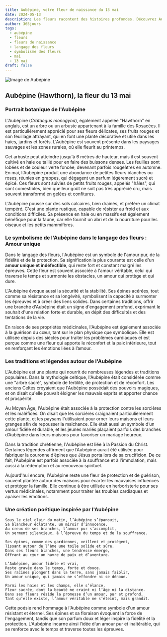 ```yaml
---
title: Aubépine, votre fleur de naissance du 13 mai
date: 2024-05-13
description: Les fleurs racontent des histoires profondes. Découvrez Aubépine, votre fleur de naissance du 13 mai, ses symboles et récits fascinants. Plongez dans sa signification et son langage unique dans l'art floral.
author: 365jours
tags:
  - aubépine
  - fleurs
  - fleurs de naissance
  - langage des fleurs
  - symbolisme des fleurs
  - mai
  - 13 mai
draft: false
---
```


![Image de Aubépine](https://cdn.pixabay.com/photo/2023/05/06/08/44/crataegus-7973879_640.jpg#center)


## Aubépine (Hawthorn), la fleur du 13 mai

### Portrait botanique de l'Aubépine

L'Aubépine (_Crataegus monogyna_), également appelée "Hawthorn" en anglais, est un arbre ou un arbuste appartenant à la famille des Rosacées. Il est particulièrement apprécié pour ses fleurs délicates, ses fruits rouges et son feuillage attrayant, qui en font une plante décorative et utile dans les haies, jardins et forêts. L'Aubépine est souvent présente dans les paysages sauvages et les zones rurales, où elle fleurit au printemps.

Cet arbuste peut atteindre jusqu'à 6 mètres de hauteur, mais il est souvent cultivé en haie ou taillé pour en faire des buissons denses. Les feuilles sont lobées et de couleur verte foncée, devenant parfois rougeâtres en automne. En mai, l'Aubépine produit une abondance de petites fleurs blanches ou roses, réunies en grappes, qui dégagent un parfum légèrement sucré et épicé. Ces fleurs sont suivies de petits fruits rouges, appelés "hâles", qui sont comestibles, bien que leur goût ne soit pas très apprécié cru, mais souvent transformé en gelées et confitures.

L'Aubépine pousse sur des sols calcaires, bien drainés, et préfère un climat tempéré. C'est une plante rustique, capable de résister au froid et aux conditions difficiles. Sa présence en haie ou en massifs est également bénéfique pour la faune, car elle fournit un abri et de la nourriture pour les oiseaux et les petits mammifères.

### Le symbolisme de l'Aubépine dans le langage des fleurs : Amour unique

Dans le langage des fleurs, l'Aubépine est un symbole de l'amour pur, de la fidélité et de la protection. Sa signification la plus courante est celle d'un **amour unique et indéfectible**, qui reste fort et constant malgré les épreuves. Cette fleur est souvent associée à l'amour véritable, celui qui traverse le temps et surmonte les obstacles, un amour qui protège et qui dure.

L'Aubépine évoque aussi la sécurité et la stabilité. Ses épines acérées, tout comme sa résistance et sa longévité, symbolisent la capacité à surmonter les épreuves et à créer des liens solides. Dans certaines traditions, offrir une branche d'Aubépine était un signe d'engagement profond, exprimant le souhait d'une relation forte et durable, en dépit des difficultés et des tentations de la vie.

En raison de ses propriétés médicinales, l'Aubépine est également associée à la guérison du cœur, tant sur le plan physique que symbolique. Elle est utilisée depuis des siècles pour traiter les problèmes cardiaques et est perçue comme une fleur qui apporte le réconfort et la paix intérieure, tout en renforçant les émotions liées à l’amour.

### Les traditions et légendes autour de l'Aubépine

L'Aubépine est une plante qui nourrit de nombreuses légendes et traditions populaires. Dans la mythologie celtique, l'Aubépine était considérée comme une "arbre sacré", symbole de fertilité, de protection et de réconfort. Les anciens Celtes croyaient que l'Aubépine possédait des pouvoirs magiques, et on disait qu'elle pouvait éloigner les mauvais esprits et apporter chance et prospérité.

Au Moyen Âge, l'Aubépine était associée à la protection contre les sorcières et les maléfices. On disait que les sorcières craignaient particulièrement cette plante, et les paysans l'utilisaient pour orner leurs maisons et leurs granges afin de repousser la malchance. Elle était aussi un symbole d’un amour fidèle et durable, et les jeunes mariés plaçaient parfois des branches d’Aubépine dans leurs maisons pour favoriser un mariage heureux.

Dans la tradition chrétienne, l'Aubépine est liée à la Passion du Christ. Certaines légendes affirment que l’Aubépine aurait été utilisée pour fabriquer la couronne d’épines que Jésus porta lors de sa crucifixion. De ce fait, l’Aubépine est parfois associée à la souffrance et à l'immolation, mais aussi à la rédemption et au renouveau spirituel.

Aujourd'hui encore, l'Aubépine reste une fleur de protection et de guérison, souvent plantée autour des maisons pour écarter les mauvaises influences et protéger la famille. Elle continue à être utilisée en herboristerie pour ses vertus médicinales, notamment pour traiter les troubles cardiaques et apaiser les émotions.

### Une création poétique inspirée par l'Aubépine

```
Sous le ciel clair du matin, l’Aubépine s’épanouit,
Sa blancheur éclatante, un miroir d’innocence.
Au creux de ses branches, l’amour pur s’accomplit,
Un serment silencieux, à l’épreuve du temps et de la souffrance.

Ses épines, comme des gardiennes, veillent et protègent,
Tissant autour de l’âme une toile solide et sûre.
Dans ses fleurs blanches, une tendresse émerge,
Offrant au cœur un havre de paix et d’aventure.

L’Aubépine, amour fidèle et vrai,
Reste gravée dans le temps, forte et douce.
Ses racines plongent dans la terre, sans jamais faiblir,
Un amour unique, qui jamais ne s’effondre ni se dénoue.

Parmi les haies et les champs, elle s’élance,
Fleur sacrée, dont la beauté ne craint ni l’âge ni la distance.
Dans ses fleurs réside la promesse d’un amour, pur et profond,
Tant qu’elle existe, l’amour véritable ne s’éteint, mais grandit.
```

Cette poésie rend hommage à l'Aubépine comme symbole d'un amour résistant et éternel. Ses épines et sa floraison évoquent la force de l'engagement, tandis que son parfum doux et léger inspire la fidélité et la protection. L'Aubépine incarne ainsi l’idée d’un amour pur et inaltérable, qui se renforce avec le temps et traverse toutes les épreuves.
